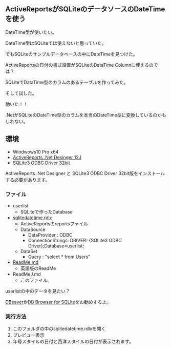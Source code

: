 ActiveReportsがSQLiteのデータソースのDateTimeを使う
---------------------------------------

DateTime型が使いたい。

DateTime型はSQLiteでは使えないと思っていた。

でもSQLiteのサンプルデータベースの中にDateTimeを見つけた。

ActiveReportsの日付の書式設置がSQLiteのDataTime Columnに使えるのでは？

SQLiteでDataTime型のカラムのあるテーブルを作ってみた。

そして試した。

動いた！！

.NetがSQLiteのDateTime型のカラムを本当のDateTime型に変換しているのかもしれない。

## 環境

- Windwows10 Pro x64
- [ActiveReports .Net Desinger 12J](https://www.grapecity.co.jp/developer/activereports)
- [SQLite3 ODBC Driver 32bit](http://www.ch-werner.de/sqliteodbc/sqliteodbc.exe)

ActiveReports .Net Designer と SQLite3 ODBC Driver 32bit版をインストールする必要があります。

### ファイル

- userlist
    - SQLiteで作ったDatabase
- [sqlitedatetime.rdlx](sqlitedatetime.rdlx)
    - ActiveReportsのreportsファイル
    - DataSource
        - DataProvider : ODBC 
        - ConnectionStrings: DRIVER={SQLite3 ODBC Driver};Database=userlist;
    - DataSet
        - Query : "select * from Users"
- [ReadMe.md](ReadMe.md)
    - 英語版のReadMe
- ReadMeJ.md
    - このファイル。

userlistの中のデータを見たい？

[DBeaver](https://dbeaver.io/)か[DB Browser for SQLite](https://sqlitebrowser.org/)をお勧めするよ。


### 実行方法

1. このフォルダの中のsqlitedatetime.rdlxを開く
2. プレビュー表示
3. 年号スタイルの日付と西洋スタイルの日付が表示されます。